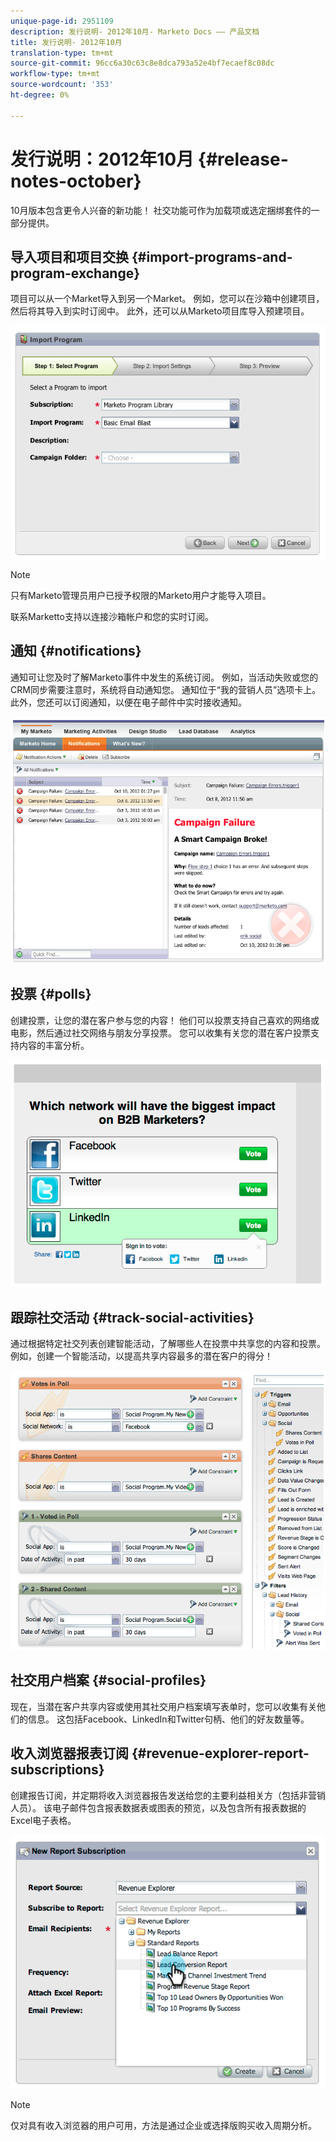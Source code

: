 ```yaml
---
unique-page-id: 2951109
description: 发行说明- 2012年10月- Marketo Docs —— 产品文档
title: 发行说明- 2012年10月
translation-type: tm+mt
source-git-commit: 96cc6a30c63c8e8dca793a52e4bf7ecaef8c08dc
workflow-type: tm+mt
source-wordcount: '353'
ht-degree: 0%

---
```



# 发行说明：2012年10月 {#release-notes-october}

10月版本包含更令人兴奋的新功能！ 社交功能可作为加载项或选定捆绑套件的一部分提供。

## 导入项目和项目交换 {#import-programs-and-program-exchange}

项目可以从一个Market导入到另一个Market。 例如，您可以在沙箱中创建项目，然后将其导入到实时订阅中。 此外，还可以从Marketo项目库导入预建项目。

![](assets/image2014-9-23-10-3a46-3a42.png)

>[!NOTE]
>
>只有Marketo管理员用户已授予权限的Marketo用户才能导入项目。
>
>联系Marketto支持以连接沙箱帐户和您的实时订阅。

## 通知 {#notifications}

通知可让您及时了解Marketo事件中发生的系统订阅。 例如，当活动失败或您的CRM同步需要注意时，系统将自动通知您。 通知位于“我的营销人员”选项卡上。 此外，您还可以订阅通知，以便在电子邮件中实时接收通知。

![](assets/image2014-9-23-10-3a46-3a53.png)

## 投票 {#polls}

创建投票，让您的潜在客户参与您的内容！ 他们可以投票支持自己喜欢的网络或电影，然后通过社交网络与朋友分享投票。 您可以收集有关您的潜在客户投票支持内容的丰富分析。

![](assets/image2014-9-23-10-3a47-3a6.png)

## 跟踪社交活动 {#track-social-activities}

通过根据特定社交列表创建智能活动，了解哪些人在投票中共享您的内容和投票。 例如，创建一个智能活动，以提高共享内容最多的潜在客户的得分！

![](assets/image2014-9-23-10-3a47-3a20.png)

## 社交用户档案 {#social-profiles}

现在，当潜在客户共享内容或使用其社交用户档案填写表单时，您可以收集有关他们的信息。 这包括Facebook、LinkedIn和Twitter句柄、他们的好友数量等。

## 收入浏览器报表订阅 {#revenue-explorer-report-subscriptions}

创建报告订阅，并定期将收入浏览器报告发送给您的主要利益相关方（包括非营销人员）。 该电子邮件包含报表数据表或图表的预览，以及包含所有报表数据的Excel电子表格。

![](assets/image2014-9-23-10-3a47-3a33.png)

>[!NOTE]
>
>仅对具有收入浏览器的用户可用，方法是通过企业或选择版购买收入周期分析。

